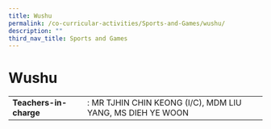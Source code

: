 ```yaml
---
title: Wushu
permalink: /co-curricular-activities/Sports-and-Games/wushu/
description: ""
third_nav_title: Sports and Games
---
```

# **Wushu**

|  	|  	|
|---	|---	|
| **Teachers-in-charge** 	| : MR TJHIN CHIN KEONG (I/C), MDM LIU YANG, MS DIEH YE WOON 	|